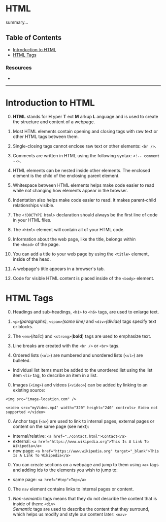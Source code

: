 # HTML

summary...

## Table of Contents

- [Introduction to HTML](#introduction-to-html)
- [HTML Tags](#html-tags)

### Resources

- []()

---

# Introduction to HTML

0. __HTML__ stands for __H__ yper __T__ ext __M__ arkup __L__ anguage and is used to create the structure and content of a webpage.

0. Most HTML elements contain opening and closing tags with raw text or other HTML tags between them.

0. Single-closing tags cannot enclose raw text or other elements: `<br />`.

0. Comments are written in HTML using the following syntax: `<!-- comment -->`.

0. HTML elements can be nested inside other elements. The enclosed element is the child of the enclosing parent element.

0. Whitespace between HTML elements helps make code easier to read while not changing how elements appear in the browser.

0. Indentation also helps make code easier to read. It makes parent-child relationships visible.

0. The `<!DOCTYPE html>` declaration should always be the first line of code in your HTML files.

0. The `<html>` element will contain all of your HTML code.

0. Information about the web page, like the title, belongs within the `<head>` of the page.

0. You can add a title to your web page by using the `<title>` element, inside of the head.

0. A webpage's title appears in a browser's tab.

0. Code for visible HTML content is placed inside of the `<body>` element.


# HTML Tags

0. Headings and sub-headings, `<h1>` to `<h6>` tags, are used to enlarge text.

0. `<p>`_(paragraphs)_, `<span>`_(same line)_ and `<div>`_(divide)_ tags specify text or blocks.

0. The `<em>`(_italic_) and `<strong>`(__bold__) tags are used to emphasize text.

0. Line breaks are created with the `<br />` or `<br>` tags.

0. Ordered lists (`<ol>`) are numbered and unordered lists (`<ul>`) are bulleted.

  - Individual list items must be added to the unordered list using the list item `<li>` tag, to describe an item in a list.

0. Images (`<img>`) and videos (`<video>`) can be added by linking to an existing source:

  `<img src="image-location.com" />`  

  `<video src="myVideo.mp4" width="320" height="240" controls> Video not supported </video>`

0. Anchor tags (`<a>`) are used to link to internal pages, external pages or content on the same page (see next):

  - internal/relative: `<a href="./contact.html">Contact</a>`  
  - external: `<a href="https://www.wikipedia.org">This Is A Link To Wikipedia</a>`  
  - new page: `<a href="https://www.wikipedia.org" target="_blank">This Is A Link To Wikipedia</a>`

0. You can create sections on a webpage and jump to them using `<a>` tags and adding ids to the elements you wish to jump to:

  - same page: `<a href="#top">Top</a>`

0. The `nav` element contains links to internal pages or content.

0. _Non-semantic_ tags means that they do not describe the content that is inside of them: `<div>`  
_Semantic_ tags are used to describe the content that they surround, which helps us modify and style our content later: `<nav>`
